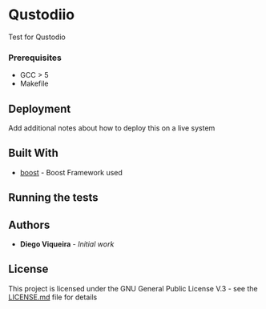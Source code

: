 # Qustodiio
Test for Qustodio

### Prerequisites
  - GCC > 5 
  - Makefile 

## Deployment

Add additional notes about how to deploy this on a live system

## Built With

* [boost](https://www.boost.org/) - Boost Framework used

## Running the tests


## Authors

* **Diego Viqueira** - *Initial work* 

## License

This project is licensed under the GNU General Public License V.3 - see the [LICENSE.md](LICENSE.md) file for details
